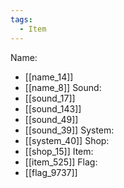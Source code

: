 ```yaml
---
tags:
  - Item
---
```

Name:
- [[name_14]]
- [[name_8]]
Sound:
- [[sound_17]]
- [[sound_143]]
- [[sound_49]]
- [[sound_39]]
System:
- [[system_40]]
Shop:
- [[shop_15]]
Item:
- [[item_525]]
Flag:
- [[flag_9737]]
